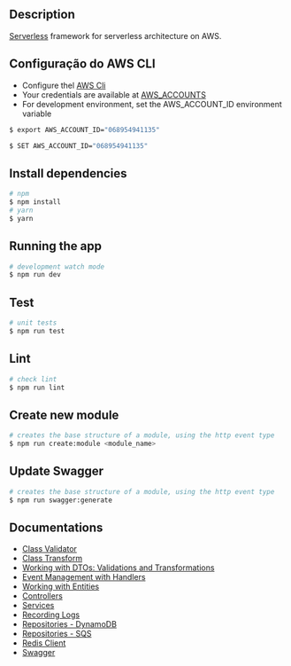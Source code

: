 ## Description

[Serverless](https://www.serverless.com) framework for serverless architecture on AWS.

## Configuração do AWS CLI

- Configure thel [AWS Cli](https://docs.aws.amazon.com/cli/latest/userguide/cli-chap-configure.html)
- Your credentials are available at [AWS_ACCOUNTS](https://{{url}}.awsapps.com/start)
- For development environment, set the AWS_ACCOUNT_ID environment variable

```bash Linux
$ export AWS_ACCOUNT_ID="068954941135"
```

```bash Windows
$ SET AWS_ACCOUNT_ID="068954941135"
```

## Install dependencies

```bash
# npm
$ npm install
# yarn
$ yarn
```

## Running the app

```bash
# development watch mode
$ npm run dev
```

## Test

```bash
# unit tests
$ npm run test
```

## Lint

```bash
# check lint
$ npm run lint
```

## Create new module

```bash
# creates the base structure of a module, using the http event type
$ npm run create:module <module_name>
```

## Update Swagger

```bash
# creates the base structure of a module, using the http event type
$ npm run swagger:generate
```

## Documentations

- [Class Validator](https://www.npmjs.com/package/class-validator)
- [Class Transform](https://www.npmjs.com/package/class-transformer)
- [Working with DTOs: Validations and Transformations]()
- [Event Management with Handlers]()
- [Working with Entities]()
- [Controllers]()
- [Services]()
- [Recording Logs]()
- [Repositories - DynamoDB]()
- [Repositories - SQS]()
- [Redis Client]()
- [Swagger]()
